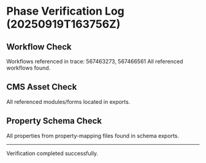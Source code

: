 # Phase Verification Log (20250919T163756Z)
## Workflow Check
Workflows referenced in trace: 567463273, 567466561
All referenced workflows found.

## CMS Asset Check
All referenced modules/forms located in exports.

## Property Schema Check
All properties from property-mapping files found in schema exports.

---
Verification completed successfully.
